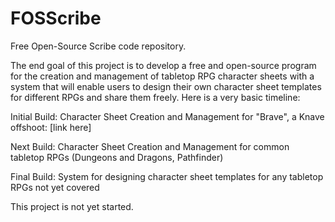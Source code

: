 # FOSScribe
Free Open-Source Scribe code repository.

The end goal of this project is to develop a free and open-source program for the creation and management of tabletop RPG character sheets with a system that will enable users to design their own character sheet templates for different RPGs and share them freely. Here is a very basic timeline:

Initial Build: Character Sheet Creation and Management for "Brave", a Knave offshoot: [link here]

Next Build: Character Sheet Creation and Management for common tabletop RPGs (Dungeons and Dragons, Pathfinder)

Final Build: System for designing character sheet templates for any tabletop RPGs not yet covered

This project is not yet started.
